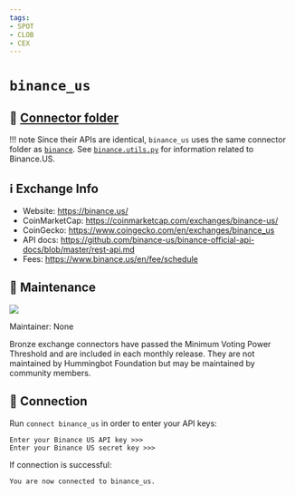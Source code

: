 ```yaml
---
tags:
- SPOT
- CLOB
- CEX
---
```


# `binance_us`

## 📁 [Connector folder](https://github.com/hummingbot/hummingbot/tree/master/hummingbot/connector/exchange/binance)

!!! note
    Since their APIs are identical, `binance_us` uses the same connector folder as [`binance`](../binance). See [`binance.utils.py`](https://github.com/hummingbot/hummingbot/blob/master/hummingbot/connector/exchange/binance/binance_utils.py#L60) for information related to Binance.US.

## ℹ️ Exchange Info

* Website: https://binance.us/
* CoinMarketCap: https://coinmarketcap.com/exchanges/binance-us/
* CoinGecko: https://www.coingecko.com/en/exchanges/binance_us
* API docs: <https://github.com/binance-us/binance-official-api-docs/blob/master/rest-api.md>
* Fees: <https://www.binance.us/en/fee/schedule>

## 👷 Maintenance

![](https://img.shields.io/static/v1?label=Hummingbot&message=BRONZE&color=green)

Maintainer: None

Bronze exchange connectors have passed the Minimum Voting Power Threshold and are included in each monthly release. They are not maintained by Hummingbot Foundation but may be maintained by community members.

## 🔑 Connection

Run `connect binance_us` in order to enter your API keys:

```
Enter your Binance US API key >>>
Enter your Binance US secret key >>>
```

If connection is successful:

```
You are now connected to binance_us.
```
